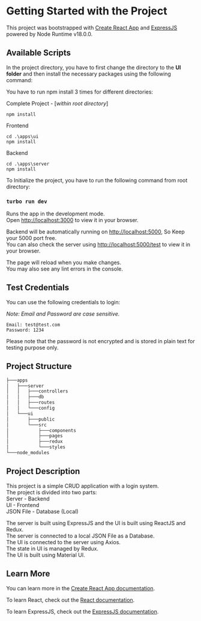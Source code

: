 # Getting Started with the Project

This project was bootstrapped with [Create React App](https://github.com/facebook/create-react-app) and [ExpressJS](https://expressjs.com/en/5x/api.html) powered by Node Runtime v18.0.0.

## Available Scripts

In the project directory, you have to first change the directory to the <b>UI folder</b> and then install the necessary packages using the following command:

You have to run npm install 3 times for different directories:

Complete Project - [_within root directory_]

```
npm install
```

Frontend

```
cd .\apps\ui
npm install
```

Backend

```
cd .\apps\server
npm install
```

To Initialize the project, you have to run the following command from root directory:

### `turbo run dev`

Runs the app in the development mode.\
Open [http://localhost:3000](http://localhost:3000) to view it in your browser.

Backend will be automatically running on [http://localhost:5000](http://localhost:5000), So Keep your 5000 port free.\
You can also check the server using [http://localhost:5000/test](http://localhost:5000/test) to view it in your browser.

The page will reload when you make changes.\
You may also see any lint errors in the console.

## Test Credentials

You can use the following credentials to login:

_Note: Email and Password are case sensitive._

```
Email: test@test.com
Password: 1234
```

Please note that the password is not encrypted and is stored in plain text for testing purpose only.

## Project Structure

```bash
├───apps
│   ├───server
│   │   ├───controllers
│   │   ├───db
│   │   ├───routes
│   │   └───config
│   └───ui
│       ├───public
│       └───src
│           ├───components
│           ├───pages
│           ├───redux
│           └───styles
└───node_modules
```

## Project Description

This project is a simple CRUD application with a login system.\
The project is divided into two parts:\
Server - Backend \
UI - Frontend \
JSON File - Database (Local)

The server is built using ExpressJS and the UI is built using ReactJS and Redux.\
The server is connected to a local JSON File as a Database.\
The UI is connected to the server using Axios. \
The state in UI is managed by Redux. \
The UI is built using Material UI.

## Learn More

You can learn more in the [Create React App documentation](https://facebook.github.io/create-react-app/docs/getting-started).

To learn React, check out the [React documentation](https://reactjs.org/).

To learn ExpressJS, check out the [ExpressJS documentation](https://expressjs.com/en/5x/api.html).
